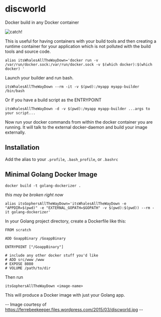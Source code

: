 # discworld
Docker build in any Docker container

![catch!](https://github.ibm.com/afworm/discworld/blob/master/discworld.jpg?raw=true)

This is useful for having containers with your build tools 
and then creating a runtime container for your application
which is not polluted with the build tools and source code.

`alias itsWhalesAllTheWayDown='docker run -v /var/run/docker.sock:/var/run/docker.sock -v $(which docker):$(which docker) '`

Launch your builder and run bash.

`itsWhalesAllTheWayDown --rm -it -v $(pwd):/myapp myapp-builder /bin/bash`

Or if you have a build script as the ENTRYPOINT

`itsWhalesAllTheWayDown -d -v $(pwd):/myapp myapp-builder ...args to your script...`

Now run your docker commands from within the docker container you are running. 
It will talk to the external docker-daemon and build your image externally.


Installation
----------------

Add the alias to your `.profile`, `.bash_profile`, or `.bashrc`


Minimal Golang Docker Image
---------------------------

`docker build -t golang-dockerizer .`

*this may be broken right now*

`alias itsGophersAllTheWayDown='itsWhalesAllTheWayDown -e "APPDIR=$(pwd)" -e "EXTERNAL_GOPATH=$GOPATH" -v $(pwd):$(pwd)) --rm -it golang-dockerizer'`

In your Golang project directory, create a Dockerfile like this:

```
FROM scratch

ADD GoappBinary /GoappBinary

ENTRYPOINT ["/GoappBinary"]

# include any other docker stuff you'd like
# ADD src/www /www
# EXPOSE 8080
# VOLUME /path/to/dir
```

Then run

`itsGophersAllTheWayDown <image-name>`

This will produce a Docker image with just your Golang app.


-- Image courtesy of https://ferrebeekeeper.files.wordpress.com/2015/03/discworld.jpg --
